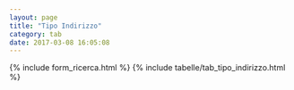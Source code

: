 ```yaml
---
layout: page
title: "Tipo Indirizzo"
category: tab
date: 2017-03-08 16:05:08
---
```


{% include form_ricerca.html %}
{% include tabelle/tab_tipo_indirizzo.html %}

